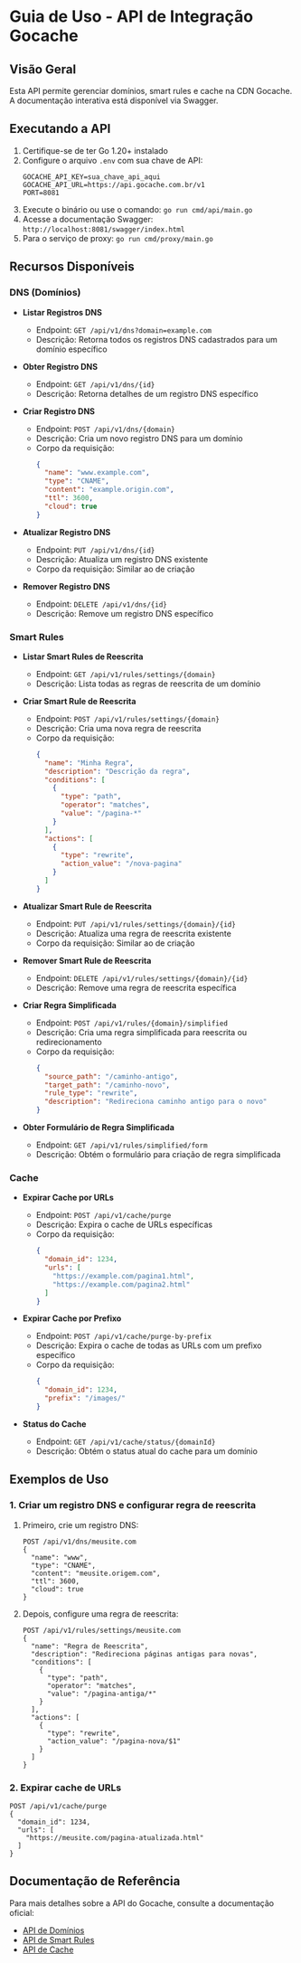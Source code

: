 # Guia de Uso - API de Integração Gocache

## Visão Geral

Esta API permite gerenciar domínios, smart rules e cache na CDN Gocache. A documentação interativa está disponível via Swagger.

## Executando a API

1. Certifique-se de ter Go 1.20+ instalado
2. Configure o arquivo `.env` com sua chave de API:
   ```
   GOCACHE_API_KEY=sua_chave_api_aqui
   GOCACHE_API_URL=https://api.gocache.com.br/v1
   PORT=8081
   ```
3. Execute o binário ou use o comando: `go run cmd/api/main.go`
4. Acesse a documentação Swagger: `http://localhost:8081/swagger/index.html`
5. Para o serviço de proxy: `go run cmd/proxy/main.go`

## Recursos Disponíveis

### DNS (Domínios)

* **Listar Registros DNS**
  - Endpoint: `GET /api/v1/dns?domain=example.com`
  - Descrição: Retorna todos os registros DNS cadastrados para um domínio específico

* **Obter Registro DNS**
  - Endpoint: `GET /api/v1/dns/{id}`
  - Descrição: Retorna detalhes de um registro DNS específico

* **Criar Registro DNS**
  - Endpoint: `POST /api/v1/dns/{domain}`
  - Descrição: Cria um novo registro DNS para um domínio
  - Corpo da requisição:
    ```json
    {
      "name": "www.example.com",
      "type": "CNAME",
      "content": "example.origin.com",
      "ttl": 3600,
      "cloud": true
    }
    ```

* **Atualizar Registro DNS**
  - Endpoint: `PUT /api/v1/dns/{id}`
  - Descrição: Atualiza um registro DNS existente
  - Corpo da requisição: Similar ao de criação

* **Remover Registro DNS**
  - Endpoint: `DELETE /api/v1/dns/{id}`
  - Descrição: Remove um registro DNS específico

### Smart Rules

* **Listar Smart Rules de Reescrita**
  - Endpoint: `GET /api/v1/rules/settings/{domain}`
  - Descrição: Lista todas as regras de reescrita de um domínio

* **Criar Smart Rule de Reescrita**
  - Endpoint: `POST /api/v1/rules/settings/{domain}`
  - Descrição: Cria uma nova regra de reescrita
  - Corpo da requisição:
    ```json
    {
      "name": "Minha Regra",
      "description": "Descrição da regra",
      "conditions": [
        {
          "type": "path",
          "operator": "matches",
          "value": "/pagina-*"
        }
      ],
      "actions": [
        {
          "type": "rewrite",
          "action_value": "/nova-pagina"
        }
      ]
    }
    ```

* **Atualizar Smart Rule de Reescrita**
  - Endpoint: `PUT /api/v1/rules/settings/{domain}/{id}`
  - Descrição: Atualiza uma regra de reescrita existente
  - Corpo da requisição: Similar ao de criação

* **Remover Smart Rule de Reescrita**
  - Endpoint: `DELETE /api/v1/rules/settings/{domain}/{id}`
  - Descrição: Remove uma regra de reescrita específica

* **Criar Regra Simplificada**
  - Endpoint: `POST /api/v1/rules/{domain}/simplified`
  - Descrição: Cria uma regra simplificada para reescrita ou redirecionamento
  - Corpo da requisição:
    ```json
    {
      "source_path": "/caminho-antigo",
      "target_path": "/caminho-novo",
      "rule_type": "rewrite",
      "description": "Redireciona caminho antigo para o novo"
    }
    ```

* **Obter Formulário de Regra Simplificada**
  - Endpoint: `GET /api/v1/rules/simplified/form`
  - Descrição: Obtém o formulário para criação de regra simplificada

### Cache

* **Expirar Cache por URLs**
  - Endpoint: `POST /api/v1/cache/purge`
  - Descrição: Expira o cache de URLs específicas
  - Corpo da requisição:
    ```json
    {
      "domain_id": 1234,
      "urls": [
        "https://example.com/pagina1.html",
        "https://example.com/pagina2.html"
      ]
    }
    ```

* **Expirar Cache por Prefixo**
  - Endpoint: `POST /api/v1/cache/purge-by-prefix`
  - Descrição: Expira o cache de todas as URLs com um prefixo específico
  - Corpo da requisição:
    ```json
    {
      "domain_id": 1234,
      "prefix": "/images/"
    }
    ```

* **Status do Cache**
  - Endpoint: `GET /api/v1/cache/status/{domainId}`
  - Descrição: Obtém o status atual do cache para um domínio

## Exemplos de Uso

### 1. Criar um registro DNS e configurar regra de reescrita

1. Primeiro, crie um registro DNS:
   ```
   POST /api/v1/dns/meusite.com
   {
     "name": "www",
     "type": "CNAME",
     "content": "meusite.origem.com",
     "ttl": 3600,
     "cloud": true
   }
   ```

2. Depois, configure uma regra de reescrita:
   ```
   POST /api/v1/rules/settings/meusite.com
   {
     "name": "Regra de Reescrita",
     "description": "Redireciona páginas antigas para novas",
     "conditions": [
       {
         "type": "path",
         "operator": "matches",
         "value": "/pagina-antiga/*"
       }
     ],
     "actions": [
       {
         "type": "rewrite",
         "action_value": "/pagina-nova/$1"
       }
     ]
   }
   ```

### 2. Expirar cache de URLs

```
POST /api/v1/cache/purge
{
  "domain_id": 1234,
  "urls": [
    "https://meusite.com/pagina-atualizada.html"
  ]
}
```

## Documentação de Referência

Para mais detalhes sobre a API do Gocache, consulte a documentação oficial:

- [API de Domínios](https://docs.gocache.com.br/api/api_dominios/)
- [API de Smart Rules](https://docs.gocache.com.br/api/api_smart_rules/)
- [API de Cache](https://docs.gocache.com.br/api/api_cache/)
